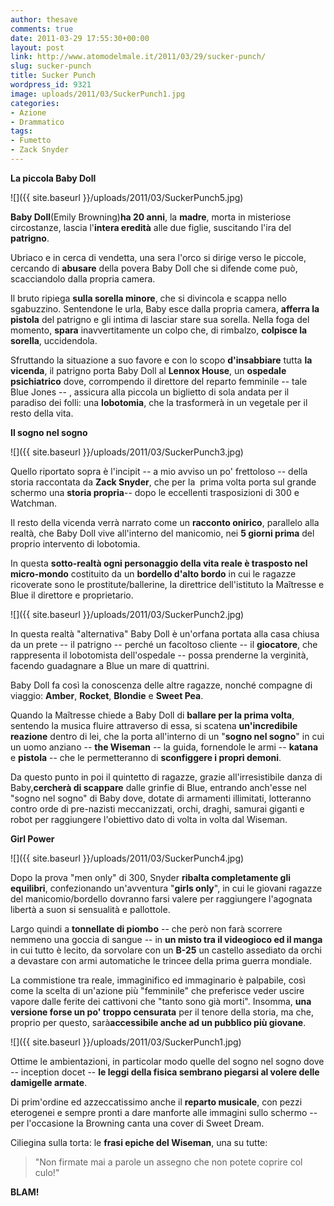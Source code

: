 ```yaml
---
author: thesave
comments: true
date: 2011-03-29 17:55:30+00:00
layout: post
link: http://www.atomodelmale.it/2011/03/29/sucker-punch/
slug: sucker-punch
title: Sucker Punch
wordpress_id: 9321
image: uploads/2011/03/SuckerPunch1.jpg
categories:
- Azione
- Drammatico
tags:
- Fumetto
- Zack Snyder
---
```


**La piccola Baby Doll**

![]({{ site.baseurl }}/uploads/2011/03/SuckerPunch5.jpg)

**Baby Doll**(Emily Browning)**ha 20 anni**, la **madre**, morta in misteriose circostanze, lascia l'**intera eredità** alle due figlie, suscitando l'ira del **patrigno**.

Ubriaco e in cerca di vendetta, una sera l'orco si dirige verso le piccole, cercando di **abusare** della povera Baby Doll che si difende come può, scacciandolo dalla propria camera.

Il bruto ripiega **sulla sorella minore**, che si divincola e scappa nello sgabuzzino. Sentendone le urla, Baby esce dalla propria camera, **afferra la pistola** del patrigno e gli intima di lasciar stare sua sorella. Nella foga del momento, **spara** inavvertitamente un colpo che, di rimbalzo, **colpisce la sorella**, uccidendola.

Sfruttando la situazione a suo favore e con lo scopo **d'insabbiare** tutta **la vicenda**, il patrigno porta Baby Doll al **Lennox House**, un **ospedale psichiatrico** dove, corrompendo il direttore del reparto femminile -- tale Blue Jones -- , assicura alla piccola un biglietto di sola andata per il paradiso dei folli: una **lobotomia**, che la trasformerà in un vegetale per il resto della vita.

**Il sogno nel sogno**

![]({{ site.baseurl }}/uploads/2011/03/SuckerPunch3.jpg)

Quello riportato sopra è l'incipit -- a mio avviso un po' frettoloso -- della storia raccontata da **Zack Snyder**, che per la  prima volta porta sul grande schermo una **storia propria**-- dopo le eccellenti trasposizioni di 300 e Watchman.

Il resto della vicenda verrà narrato come un **racconto onirico**, parallelo alla realtà, che Baby Doll vive all'interno del manicomio, nei **5 giorni prima** del proprio intervento di lobotomia.

In questa **sotto-realtà ogni personaggio della vita reale è trasposto nel micro-mondo** costituito da un **bordello d'alto bordo** in cui le ragazze ricoverate sono le prostitute/ballerine, la direttrice dell'istituto la Maîtresse e Blue il direttore e proprietario.

![]({{ site.baseurl }}/uploads/2011/03/SuckerPunch2.jpg)

In questa realtà "alternativa" Baby Doll è un'orfana portata alla casa chiusa da un prete -- il patrigno -- perché un facoltoso cliente -- il **giocatore**, che rappresenta il lobotomista dell'ospedale -- possa prenderne la verginità, facendo guadagnare a Blue un mare di quattrini.

Baby Doll fa così la conoscenza delle altre ragazze, nonché compagne di viaggio: **Amber**, **Rocket**, **Blondie** e **Sweet Pea**.

Quando la Maîtresse chiede a Baby Doll di **ballare per la prima volta**, sentendo la musica fluire attraverso di essa, si scatena **un'incredibile reazione** dentro di lei, che la porta all'interno di un "**sogno nel sogno**" in cui un uomo anziano -- **the Wiseman** -- la guida, fornendole le armi -- **katana** e **pistola** -- che le permetteranno di **sconfiggere i propri demoni**.

Da questo punto in poi il quintetto di ragazze, grazie all'irresistibile danza di Baby,**cercherà di scappare** dalle grinfie di Blue, entrando anch'esse nel "sogno nel sogno" di Baby dove, dotate di armamenti illimitati, lotteranno contro orde di pre-nazisti meccanizzati, orchi, draghi, samurai giganti e robot per raggiungere l'obiettivo dato di volta in volta dal Wiseman.

**Girl Power**

![]({{ site.baseurl }}/uploads/2011/03/SuckerPunch4.jpg)

Dopo la prova "men only" di 300, Snyder **ribalta completamente gli equilibri**, confezionando un'avventura "**girls only**", in cui le giovani ragazze del manicomio/bordello dovranno farsi valere per raggiungere l'agognata libertà a suon si sensualità e pallottole.

Largo quindi a **tonnellate di piombo** -- che però non farà scorrere nemmeno una goccia di sangue -- in **un misto tra il videogioco ed il manga** in cui tutto è lecito, da sorvolare con un **B-25** un castello assediato da orchi a devastare con armi automatiche le trincee della prima guerra mondiale.

La commistione tra reale, immaginifico ed immaginario è palpabile, così come la scelta di un'azione più "femminile" che preferisce veder uscire vapore dalle ferite dei cattivoni che "tanto sono già morti". Insomma, **una versione forse un po' troppo censurata** per il tenore della storia, ma che, proprio per questo, sarà**accessibile anche ad un pubblico più giovane**.

![]({{ site.baseurl }}/uploads/2011/03/SuckerPunch1.jpg)

Ottime le ambientazioni, in particolar modo quelle del sogno nel sogno dove -- inception docet -- **le leggi della fisica sembrano piegarsi al volere delle damigelle armate**.

Di prim'ordine ed azzeccatissimo anche il **reparto musicale**, con pezzi eterogenei e sempre pronti a dare manforte alle immagini sullo schermo -- per l'occasione la Browning canta una cover di Sweet Dream.

Ciliegina sulla torta: le **frasi epiche del Wiseman**, una su tutte:

<blockquote>"Non firmate mai a parole un assegno che non potete coprire col culo!"</blockquote>

**BLAM!**
